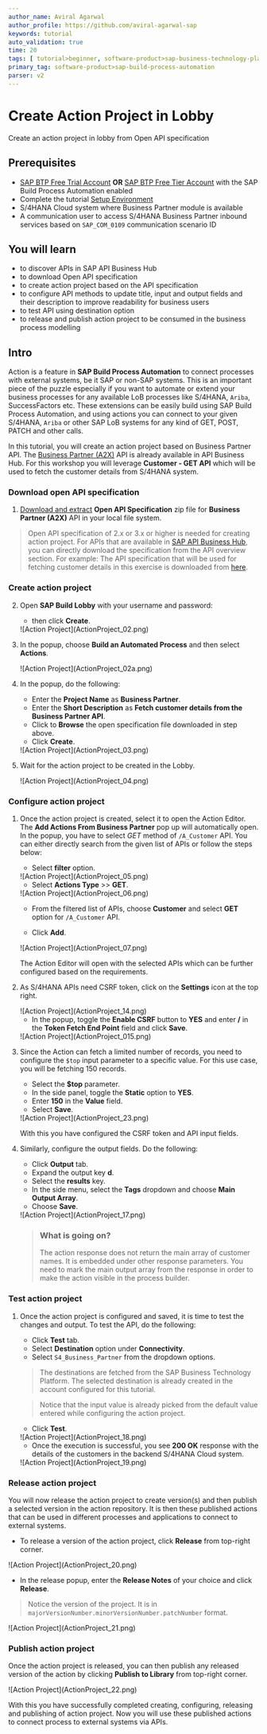 ```yaml
---
author_name: Aviral Agarwal
author_profile: https://github.com/aviral-agarwal-sap
keywords: tutorial
auto_validation: true
time: 20
tags: [ tutorial>beginner, software-product>sap-business-technology-platform, tutorial>free-tier]
primary_tag: software-product>sap-build-process-automation
parser: v2
---
```


# Create Action Project in Lobby
<!-- description --> Create an action project in lobby from Open API specification

## Prerequisites
- [SAP BTP Free Trial Account](https://blogs.sap.com/2022/09/09/sap-process-automation-now-available-in-your-trail-account/)  **OR**
  [SAP BTP Free Tier Account](spa-subscribe-booster) with the SAP Build Process Automation enabled
- Complete the tutorial [Setup Environment](spa-dropdown-value-help-filtering-setupenv)
- S/4HANA Cloud system where Business Partner module is available
- A communication user to access S/4HANA Business Partner inbound services based on `SAP_COM_0109` communication scenario ID

## You will learn
- to discover APIs in SAP API Business Hub
- to download Open API specification
- to create action project based on the API specification
- to configure API methods to update title, input and output fields and their description to improve readability for business users
- to test API using destination option
- to release and publish action project to be consumed in the business process modelling

## Intro
Action is a feature in **SAP Build Process Automation** to connect processes with external systems, be it SAP or non-SAP systems. This is an important piece of the puzzle especially if you want to automate or extend your business processes for any available LoB processes like S/4HANA, `Ariba`, SuccessFactors etc. These extensions can be easily build using SAP Build Process Automation, and using actions you can connect to your given S/4HANA, `Ariba` or other SAP LoB systems for any kind of GET, POST, PATCH and other calls.

In this tutorial, you will create an action project based on Business Partner API. The [Business Partner (A2X)](https://api.sap.com/api/API_BUSINESS_PARTNER/overview) API is already available in API Business Hub. For this workshop you will leverage **Customer - GET API** which will be used to fetch the customer details from S/4HANA system.

### Download open API specification

1.  [Download and extract](https://www.sap.com/registration/trial.f47300f6-63b8-4f22-b189-dbadd3c903d6.html?id=0055000000004992023) **Open API Specification** zip file for **Business Partner (A2X)** API in your local file system.

> Open API specification of 2.x or 3.x or higher is needed for creating action project. For APIs that are available in [SAP API Business Hub](https://api.sap.com), you can directly download the specification from the API overview section. For example: The API specification that will be used for fetching customer details in this exercise is downloaded from [here](https://api.sap.com/api/API_BUSINESS_PARTNER/overview).


### Create action project

2.	Open **SAP Build Lobby** with your username and password:

    - then click **Create**.

    <!-- border -->![Action Project](ActionProject_02.png)

3. In the popup, choose **Build an Automated Process** and then select **Actions**.

    <!-- border -->![Action Project](ActionProject_02a.png)

4. In the popup, do the following:
    - Enter the **Project Name** as **Business Partner**.
    - Enter the **Short Description** as **Fetch customer details from the Business Partner API**.
    - Click to **Browse** the open specification file downloaded in step above.
    - Click **Create**.

    <!-- border -->![Action Project](ActionProject_03.png)

5. Wait for the action project to be created in the Lobby.

    <!-- border -->![Action Project](ActionProject_04.png)


### Configure action project

1. Once the action project is created, select it to open the Action Editor. The **Add Actions From Business Partner** pop up will automatically open. In the popup, you have to select *GET* method of `/A_Customer` API. You can either directly search from the given list of APIs or follow the steps below:

    - Select **filter** option.

    <!-- border -->![Action Project](ActionProject_05.png)

    - Select **Actions Type** >> **GET**.

    <!-- border size:540px -->![Action Project](ActionProject_06.png)

    - From the filtered list of APIs, choose **Customer** and select **GET** option for `/A_Customer` API.

    - Click **Add**.

    <!-- border -->![Action Project](ActionProject_07.png)

    The Action Editor will open with the selected APIs which can be further configured based on the requirements.

2. As S/4HANA APIs need CSRF token, click on the **Settings** icon at the top right.

    <!-- border -->![Action Project](ActionProject_14.png)

    - In the popup, toggle the **Enable CSRF** button to **YES** and enter **/** in the **Token Fetch End Point** field and click **Save**.

    <!-- border -->![Action Project](ActionProject_015.png)

3. Since the Action can fetch a limited number of records, you need to configure the `$top` input parameter to a specific value. For this use case, you will be fetching 150 records.

    - Select the **$top** parameter.
    - In the side panel, toggle the **Static** option to **YES**.
    - Enter **150** in the **Value** field.
    - Select **Save**.

    <!-- border -->![Action Project](ActionProject_23.png)

    With this you have configured the CSRF token and API input fields.


4. Similarly, configure the output fields. Do the following:

    - Click **Output** tab.
    - Expand the output key **d**.
    - Select the **results** key.
    - In the side menu, select the **Tags** dropdown and choose **Main Output Array**.
    - Choose **Save**.

    <!-- border -->![Action Project](ActionProject_17.png)

    > ### What is going on?
    > The action response does not return the main array of customer names. It is embedded under other response parameters. You need to mark the main output array from the response in order to make the action visible in the process builder.

### Test action project

1. Once the action project is configured and saved, it is time to test the changes and output. To test the API, do the following:

    - Click **Test** tab.
    - Select **Destination** option under **Connectivity**.
    - Select `S4_Business_Partner` from the dropdown options.

    > The destinations are fetched from the SAP Business Technology Platform. The selected destination is already created in the account configured for this tutorial.

    > Notice that the input value is already picked from the default value entered while configuring the action project.

    - Click **Test**.

    <!-- border -->![Action Project](ActionProject_18.png)

    - Once the execution is successful, you see **200 OK** response with the details of the customers in the backend S/4HANA Cloud system.

    <!-- border -->![Action Project](ActionProject_19.png)


### Release action project

You will now release the action project to create version(s) and then publish a selected version in the action repository. It is then these published actions that can be used in different processes and applications to connect to external systems.

- To release a version of the action project, click **Release** from top-right corner.

<!-- border -->![Action Project](ActionProject_20.png)

- In the release popup, enter the **Release Notes** of your choice and click **Release**.

> Notice the version of the project. It is in `majorVersionNumber.minorVersionNumber.patchNumber` format.

<!-- border -->![Action Project](ActionProject_21.png)

### Publish action project

Once the action project is released, you can then publish any released version of the action by clicking **Publish to Library** from top-right corner.

<!-- border -->![Action Project](ActionProject_22.png)

With this you have successfully completed creating, configuring, releasing and publishing of action project. Now you will use these published actions to connect process to external systems via APIs.
